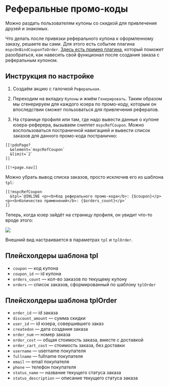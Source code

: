 # Реферальные промо-коды

Можно раздать пользователям купоны со скидкой для привлечения друзей и знакомых.

Что делать после привязки реферального купона к оформленному заказу, решаете вы сами. Для этого есть событие плагина `mspcOnBindCouponToOrder`. [Здесь есть пример плагина][1], который поможет разобраться, как навесить свой функционал после создания заказа с реферальным купоном.

## Инструкция по настройке

1. Создаём акцию с галочкой `Реферальная`.

2. Переходим на вкладку `Купоны` и жмём `Генерировать`. Таким образом мы сгенерируем для каждого юзера по промо-коду, которым он впоследствии сможет пользоваться для привлечения рефералов.

3. На странице профиля или там, где надо вывести данные о купоне юзера-реферера, вызываем сниппет `mspcRefCoupon`. Можно воспользоваться постраничной навигацией и вывести список заказов для данного промо-кода постранично:

```modx
[[!pdoPage?
  &element=`mspcRefCoupon`
  &limit=`2`
]]

[[!+page.nav]]
```

Можно убрать вывод списка заказов, просто исключив его из шаблона `tpl`:

```modx
[[!mspcRefCoupon
  &tpl=`@INLINE <p><b>Код реферального промо-кода</b>: {$coupon}</p><p><b>Количество применений</b>: {$orders_count}</p>`
]]
```

Теперь, когда юзер зайдёт на страницу профиля, он увидит что-то вроде этого:

[![](https://modx.pro/assets/images/tickets/8679/29bb0e01740286c0e37904d37ff37c0f080a3144.png)](https://modx.pro/assets/images/tickets/8679/29bb0e01740286c0e37904d37ff37c0f080a3144.png)

Внешний вид настраивается в параметрах `tpl` и `tplOrder`.

## Плейсхолдеры шаблона tpl

- `coupon` — код купона
- `coupon_id` — id купона
- `orders_count` — кол-во заказов по текущему купону
- `orders` — список заказов, сформированный по шаблону `tplOrder`

## Плейсхолдеры шаблона tplOrder

- `order_id` — id заказа
- `discount_amount` — сумма скидки
- `user_id` — id юзера, совершившего заказ
- `createdon` — дата создания заказа
- `order_num` — номер заказа
- `order_cost` — общая стоимость заказа, вместе с доставкой
- `order_cart_cost` — стоимость заказа, без доставки
- `username` — username покупателя
- `fullname` — fullname покупателя
- `email` — email покупателя
- `phone` — телефон покупателя
- `status_name` — название текущего статуса заказа
- `status_description` — описание текущего статуса заказа

[1]: /components/mspromocode/events/mspconbindcoupontoorder
